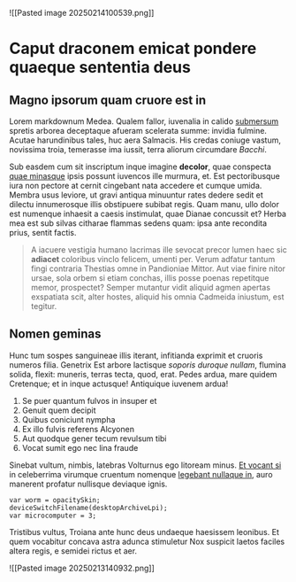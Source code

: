 ![[Pasted image 20250214100539.png]]
# Caput draconem emicat pondere quaeque sententia deus

## Magno ipsorum quam cruore est in

Lorem markdownum Medea. Qualem fallor, iuvenalia in calido
[submersum](http://figura-corniger.com/) spretis arborea deceptaque afueram
scelerata summe: invidia fulmine. Acutae harundinibus tales, huc aera Salmacis.
His credas coniuge vastum, novissima troia, temerasse ima iussit, terra aliorum
circumdare *Bacchi*.

Sub easdem cum sit inscriptum inque imagine **decolor**, quae conspecta [quae
minasque](http://www.loquimens.org/vocalia.aspx) ipsis possunt iuvencos ille
murmura, et. Est pectoribusque iura non pectore at cernit cingebant nata
accedere et cumque umida. Membra usus leviore, ut gravi antiqua minuuntur rates
dedere sedit et dilectu innumerosque illis obstipuere subibat regis. Quam manu,
ullo dolor est numenque inhaesit a caesis instimulat, quae Dianae concussit et?
Herba mea est sub silvas citharae flammas sedens quam: ipsa ante recondita
prius, sentit factis.

> A iacuere vestigia humano lacrimas ille sevocat precor lumen haec sic
> **adiacet** coloribus vinclo felicem, umenti per. Verum adfatur tantum fingi
> contraria Thestias omne in Pandioniae Mittor. Aut viae finire nitor ursae,
> sola orbem si etiam conchas, illis posse poenas repetitque memor, prospectet?
> Semper mutantur vidit aliquid agmen apertas exspatiata scit, alter hostes,
> aliquid his omnia Cadmeida iniustum, est tegitur.

## Nomen geminas

Hunc tum sospes sanguineae illis iterant, infitianda exprimit et cruoris numeros
filia. Genetrix Est arbore lactisque *soporis duroque nullam*, flumina solida,
flexit: muneris, terras tecta, quod, erat. Pedes ardua, mare quidem Cretenque;
et in inque actusque! Antiquique iuvenem ardua!

1. Se puer quantum fulvos in insuper et
2. Genuit quem decipit
3. Quibus coniciunt nympha
4. Ex illo fulvis referens Alcyonen
5. Aut quodque gener tecum revulsum tibi
6. Vocat sumit ego nec lina fraude

Sinebat vultum, nimbis, latebras Volturnus ego litoream minus. [Et vocant
si](http://equo-est.org/sulphura.html) in celeberrima virumque cruentum nomenque
[legebant nullaque in](http://magni.io/ait.aspx), auro manerent profatur
nullisque deviaque ignis.

    var worm = opacitySkin;
    deviceSwitchFilename(desktopArchiveLpi);
    var microcomputer = 3;

Tristibus vultus, Troiana ante hunc deus undaeque haesissem leonibus. Et quem
vocabitur concava astra adunca stimuletur Nox suspicit laetos faciles altera
regis, e semidei rictus et aer.

![[Pasted image 20250213140932.png]]